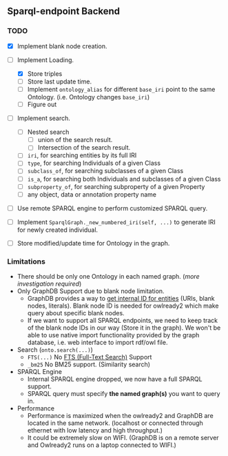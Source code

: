 ## Sparql-endpoint Backend
### TODO
- [x] Implement blank node creation.
- [ ] Implement Loading.
  - [x] Store triples
  - [ ] Store last update time.
  - [ ] Implement `ontology_alias` for different `base_iri` point to the same Ontology. (i.e. Ontology changes `base_iri`)
  - [ ] Figure out 
- [ ] Implement search.
  - [ ] Nested search
    - [ ] union of the search result.
    - [ ] Intersection of the search result.
  - [ ] `iri`, for searching entities by its full IRI
  - [ ] `type`, for searching Individuals of a given Class
  - [ ] `subclass_of`, for searching subclasses of a given Class
  - [ ] `is_a`, for searching both Individuals and subclasses of a given Class
  - [ ] `subproperty_of`, for searching subproperty of a given Property
  - [ ] any object, data or annotation property name
- [ ] Use remote SPARQL engine to perform customized SPARQL query.
- [ ] Implement `SparqlGraph._new_numbered_iri(self, ...)` to generate IRI for newly created individual.
- [ ] Store modified/update time for Ontology in the graph.


### Limitations
- There should be only one Ontology in each named graph. (*more investigation required*)
- Only GraphDB Support due to blank node limitation.
  - GraphDB provides a way to [get internal ID for entities](https://graphdb.ontotext.com/documentation/free/query-behaviour.html#what-s-in-this-document)
    (URIs, blank nodes, literals). 
    Blank node ID is needed for owlready2 which make query about specific blank nodes.
  - If we want to support all SPARQL endpoints, we need to keep track of the blank node IDs in our way (Store it in the graph).
  We won't be able to use native import functionality provided by the graph database, i.e. web interface to import rdf/owl file.
- Search (`onto.search(...)`)
  - `FTS(...)` No [FTS (Full-Text Search)](https://owlready2.readthedocs.io/en/v0.35/annotations.html?highlight=fts#full-text-search-fts) Support
  - `_bm25` No BM25 support. (Similarity search)
- SPARQL Engine
  - Internal SPARQL engine dropped, we now have a full SPARQL support.
  - SPARQL query must specify **the named graph(s)** you want to query in.
- Performance
  - Performance is maximized when the owlready2 and GraphDB are located in the same network.
(localhost or connected through ethernet with low latency and high throughput.)
  - It could be extremely slow on WIFI. (GraphDB is on a remote server and Owlready2 runs on a laptop connected to WIFI.)
